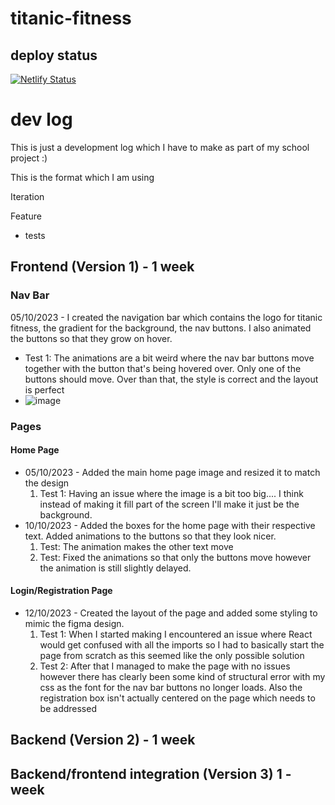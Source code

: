 ﻿# titanic-fitness

## deploy status

[![Netlify Status](https://api.netlify.com/api/v1/badges/f0565ff7-3544-4bc9-a941-9a1759e3f615/deploy-status)](https://app.netlify.com/sites/titanic-fitness/deploys)

# dev log

This is just a development log which I have to make as part of my school project :)

This is the format which I am using

Iteration

Feature

- tests

## Frontend (Version 1) - 1 week

### Nav Bar

05/10/2023 - I created the navigation bar which contains the logo for titanic fitness, the gradient for the background, the nav buttons. I also animated the buttons so that they grow on hover.

- Test 1: The animations are a bit weird where the nav bar buttons move together with the button that's being hovered over. Only one of the buttons should move. Over than that, the style is correct and the layout is perfect
- ![image](https://github.com/j-koziel/titanic-fitness/assets/68497216/9c9369be-afb2-475c-899c-2b42ee208bbf)

### Pages

#### Home Page

- 05/10/2023 - Added the main home page image and resized it to match the design
  1. Test 1: Having an issue where the image is a bit too big.... I think instead of making it fill part of the screen I'll make it just be the background.
- 10/10/2023 - Added the boxes for the home page with their respective text. Added animations to the buttons so that they look nicer.
  1. Test: The animation makes the other text move
  2. Test: Fixed the animations so that only the buttons move however the animation is still slightly delayed.

#### Login/Registration Page

- 12/10/2023 - Created the layout of the page and added some styling to mimic the figma design.
  1. Test 1: When I started making I encountered an issue where React would get confused with all the imports so I had to basically start the page from scratch as this seemed like the only possible solution
  2. Test 2: After that I managed to make the page with no issues however there has clearly been some kind of structural error with my css as the font for the nav bar buttons no longer loads. Also the registration box isn't actually centered on the page which needs to be addressed

## Backend (Version 2) - 1 week

## Backend/frontend integration (Version 3) 1 - week
